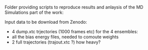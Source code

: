 Folder providing scripts to reproduce results and anlaysis of the MD Simulations part of the work:  

Input data to be download from Zenodo:
- 4 dump.xtc trjectories (1000 frames etc) for the 4 ensembles:
- all the bias energy files, needed to comoute weights
- 2 full trajectories (trajout.xtc ?) how heavy?
